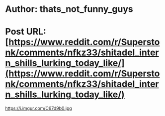 # Author: thats_not_funny_guys
# Post URL: [https://www.reddit.com/r/Superstonk/comments/nfkz33/shitadel_intern_shills_lurking_today_like/](https://www.reddit.com/r/Superstonk/comments/nfkz33/shitadel_intern_shills_lurking_today_like/)


https://i.imgur.com/C67d9b0.jpg